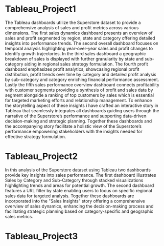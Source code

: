 # Tableau_Project1

The Tableau dashboards utilize the Superstore dataset to provide a comprehensive analysis of sales and profit metrics across various dimensions. The first sales dynamics dashboard presents an overview of sales and profit segmented by region, state and category offering detailed insights into performance trends. The second overall dashboard focuses on temporal analysis highlighting year-over-year sales and profit changes to identify growth trajectories. In the third sales dashboard a geographic breakdown of sales is displayed with further granularity by state and sub-category aiding in regional sales strategy formulation. The fourth profit dashboard emphasizes profit analytics, showcasing regional profit distribution, profit trends over time by category and detailed profit analysis by sub-category and category enriching financial performance assessment. Lastly the fifth sales performance overview dashboard connects profitability with customer segments providing a synthesis of profit and sales data by segment alongside a ranking of top customers by sales which is essential for targeted marketing efforts and relationship management. To enhance the storytelling aspect of these insights i have crafted an interactive story in Tableau that seamlessly integrates all dashboards guiding users through the narrative of the Superstore’s performance and supporting data-driven decision-making and strategic planning. Together these dashboards and the accompanying story facilitate a holistic view of the Superstore’s performance empowering stakeholders with the insights needed for effective strategy formulation.

# Tableau_Project2

In this analysis of the Superstore dataset using Tableau two dashboards provide key insights into sales performance. The first dashboard illustrates Sales by Category and Sub-Category through stacked visualizations highlighting trends and areas for potential growth. The second dashboard features a URL filter by state enabling users to focus on specific regional sales data for targeted analysis. Together these dashboards are incorporated into the "Sales Insights" story offering a comprehensive overview of sales dynamics, enhancing the decision-making process and facilitating strategic planning based on category-specific and geographic sales metrics.

# Tableau_Project3
